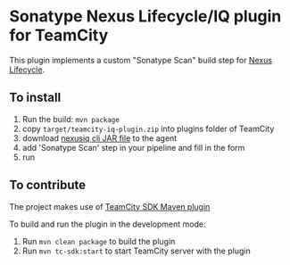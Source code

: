 # Sonatype Nexus Lifecycle/IQ plugin for TeamCity

This plugin implements a custom "Sonatype Scan" build step for [Nexus Lifecycle](https://www.sonatype.com/products/lifecycle).

## To install

1. Run the build: `mvn package`
2. copy `target/teamcity-iq-plugin.zip` into plugins folder of TeamCity
3. download [nexusiq cli JAR file](https://help.sonatype.com/iqserver/product-information/download-and-compatibility#DownloadandCompatibility-CLI) to the agent
4. add 'Sonatype Scan' step in your pipeline and fill in the form
5. run


## To contribute

The project makes use of [TeamCity SDK Maven plugin](https://github.com/JetBrains/teamcity-sdk-maven-plugin)

To build and run the plugin in the development mode:

1. Run `mvn clean package` to build the plugin
2. Run `mvn tc-sdk:start` to start TeamCity server with the plugin
